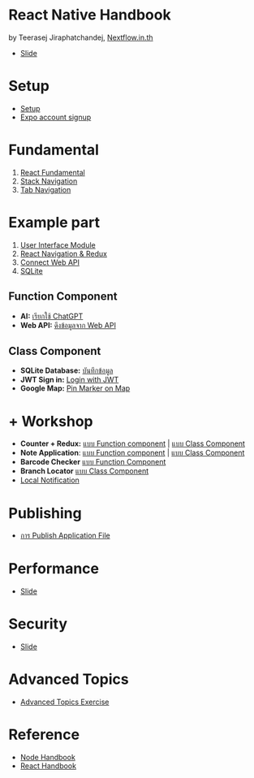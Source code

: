
# React Native Handbook

by Teerasej Jiraphatchandej, [Nextflow.in.th](https://www.nextflow.in.th)

- [Slide](https://nextflowth-my.sharepoint.com/:b:/g/personal/teerasej_nextflowth_onmicrosoft_com/ERTJ6PlvH91KoFmHI9LwtZ0BFIaPF28IVtiRdksuCImL7Q?e=HD9iDy)

# Setup

- [Setup](setup.md)
- [Expo account signup](https://expo.dev/signup)


# Fundamental

1. [React Fundamental](contents/fundamental/react-concept/README.md)
2. [Stack Navigation](contents/stack-navigation/readme.md)
3. [Tab Navigation](contents/tab-navigation/readme.md)


# Example part 

1. [User Interface Module](contents/note-app/3-setup-ui.md)
2. [React Navigation & Redux](contents/fundamental/react-nav-redux/README.md)
3. [Connect Web API](contents/fundamental/react-web-api/README.md)
4. [SQLite](contents/fundamental/react-sqlite/README.md)

## Function Component

- **AI:** [เรียกใช้ ChatGPT](contents/chatgpt-client/README.md)
- **Web API:** [ดึงข้อมูลจาก Web API](contents/example-part/web-api-axios.md)

## Class Component

- **SQLite Database:** [บันทึกข้อมูล](contents/example-part/save-data-sqlite.md)
- **JWT Sign in:** [Login with JWT](contents/example-part/login-with-jwt.md)
- **Google Map:** [Pin Marker on Map](contents/example-part/pin-marker-on-map.md)

# + Workshop 

- **Counter + Redux:** [แบบ Function component](contents/counter-redux-function/readme.md) | [แบบ Class Component](contents/counter-redux/readme.md)
- **Note Application**: [แบบ Function component](contents/note-app-function/README.md) | [แบบ Class Component](note-app/README.md)
- **Barcode Checker** [แบบ Function Component](contents/barcode-checker/README.md)
- **Branch Locator** [แบบ Class Component](contents/branch-locator/README.md)
- [Local Notification](contents/local-notitication/README.md)

# Publishing 

- [การ Publish Application File](contents/publishing/readme.md)

# Performance 

- [Slide](https://www.dropbox.com/s/s2fjkiadto2az9o/Performance%20in%20React.pdf?dl=0)


# Security 

- [Slide](https://www.dropbox.com/s/ayj0tqpxea1dphw/Security%20in%20React%20Native.pdf?dl=0)

# Advanced Topics

- [Advanced Topics Exercise](/contents/advanced-topics/README.md)

# Reference 

- [Node Handbook](https://github.com/teerasej/node-handbook)
- [React Handbook](https://github.com/teerasej/react-handbook)